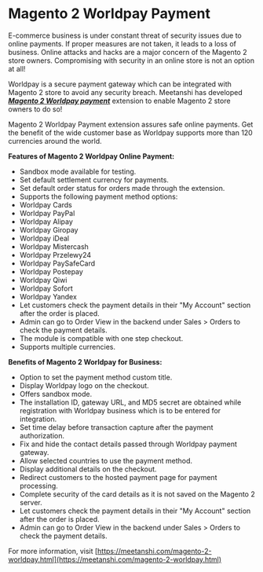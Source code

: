 # Magento 2 Worldpay Payment

E-commerce business is under constant threat of security issues due to online payments. If proper measures are not taken, it leads to a loss of business. Online attacks and hacks are a major concern of the Magento 2 store owners. Compromising with security in an online store is not an option at all!

Worldpay is a secure payment gateway which can be integrated with Magento 2 store to avoid any security breach. Meetanshi has developed [***Magento 2 Worldpay payment***](https://meetanshi.com/magento-2-worldpay.html) extension to enable Magento 2 store owners to do so!

Magento 2 Worldpay Payment extension assures safe online payments. Get the benefit of the wide customer base as Worldpay supports more than 120 currencies around the world. 

**Features of Magento 2 Worldpay Online Payment:**

* Sandbox mode available for testing.
* Set default settlement currency for payments.
* Set default order status for orders made through the extension.
* Supports the following payment method options:
 * Worldpay Cards
 * Worldpay PayPal
 * Worldpay Alipay
 * Worldpay Giropay
 * Worldpay iDeal
 * Worldpay Mistercash
 * Worldpay Przelewy24
 * Worldpay PaySafeCard
 * Worldpay Postepay
 * Worldpay Qiwi
 * Worldpay Sofort
 * Worldpay Yandex
* Let customers check the payment details in their "My Account" section after the order is placed.
* Admin can go to Order View in the backend under Sales > Orders to check the payment details.
* The module is compatible with one step checkout.
* Supports multiple currencies.

**Benefits of Magento 2 Worldpay for Business:**

* Option to set the payment method custom title.
* Display Worldpay logo on the checkout.
* Offers sandbox mode.
* The installation ID, gateway URL, and MD5 secret are obtained while registration with Worldpay business which is to be entered for integration.
* Set time delay before transaction capture after the payment authorization.
* Fix and hide the contact details passed through Worldpay payment gateway.
* Allow selected countries to use the payment method.
* Display additional details on the checkout.
* Redirect customers to the hosted payment page for payment processing.
* Complete security of the card details as it is not saved on the Magento 2 server.
* Let customers check the payment details in their "My Account" section after the order is placed.
* Admin can go to Order View in the backend under Sales > Orders to check the payment details.

For more information, visit [https://meetanshi.com/magento-2-worldpay.html](https://meetanshi.com/magento-2-worldpay.html)
